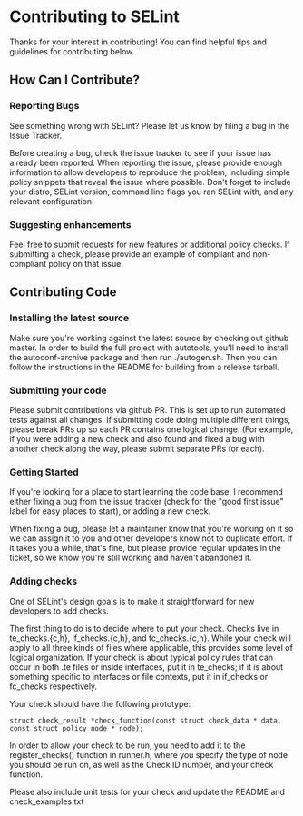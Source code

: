 # Contributing to SELint

Thanks for your interest in contributing!  You can find helpful tips and guidelines for contributing below.

## How Can I Contribute?

### Reporting Bugs

See something wrong with SELint?  Please let us know by filing a bug in the Issue Tracker.

Before creating a bug, check the issue tracker to see if your issue has already been reported.  When reporting the issue, please provide enough information to allow developers to reproduce the problem, including simple policy snippets that reveal the issue where possible.  Don't forget to include your distro, SELint version, command line flags you ran SELint with, and any relevant configuration.

### Suggesting enhancements

Feel free to submit requests for new features or additional policy checks.  If submitting a check, please provide an example of compliant and non-compliant policy on that issue.

## Contributing Code

### Installing the latest source

Make sure you're working against the latest source by checking out github master.  In order to build the full project with autotools, you'll need to install the autoconf-archive package and then run ./autogen.sh.  Then you can follow the instructions in the README for building from a release tarball.

### Submitting your code

Please submit contributions via github PR.  This is set up to run automated tests against all changes.  If submitting code doing multiple different things, please break PRs up so each PR contains one logical change.  (For example, if you were adding a new check and also found and fixed a bug with another check along the way, please submit separate PRs for each).

### Getting Started

If you're looking for a place to start learning the code base, I recommend either fixing a bug from the issue tracker (check for the "good first issue" label for easy places to start), or adding a new check.

When fixing a bug, please let a maintainer know that you're working on it so we can assign it to you and other developers know not to duplicate effort.  If it takes you a while, that's fine, but please provide regular updates in the ticket, so we know you're still working and haven't abandoned it.

### Adding checks

One of SELint's design goals is to make it straightforward for new developers to add checks.

The first thing to do is to decide where to put your check.  Checks live in te\_checks.{c,h}, if\_checks.{c,h}, and fc\_checks.{c,h}.  While your check will apply to all three kinds of files where applicable, this provides some level of logical organization.  If your check is about typical policy rules that can occur in both .te files or inside interfaces, put it in te\_checks; if it is about something specific to interfaces or file contexts, put it in if\_checks or fc\_checks respectively.

Your check should have the following prototype:

`struct check_result *check_function(const struct check_data * data, const struct policy_node * node);`

In order to allow your check to be run, you need to add it to the register\_checks() function in runner.h, where you specify the type of node you should be run on, as well as the Check ID number, and your check function.

Please also include unit tests for your check and update the README and check\_examples.txt
